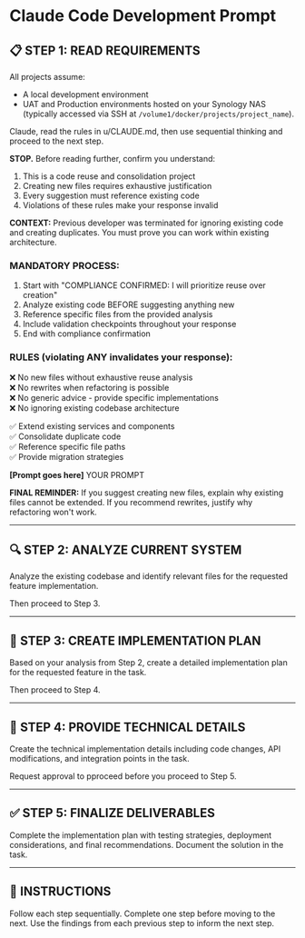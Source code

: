 # Claude Code Development Prompt

## 📋 STEP 1: READ REQUIREMENTS

All projects assume:

- A local development environment
- UAT and Production environments hosted on your Synology NAS (typically
  accessed via SSH at `/volume1/docker/projects/project_name`).

Claude, read the rules in u/CLAUDE.md, then use sequential thinking and proceed
to the next step.

**STOP.** Before reading further, confirm you understand:

1. This is a code reuse and consolidation project
2. Creating new files requires exhaustive justification
3. Every suggestion must reference existing code
4. Violations of these rules make your response invalid

**CONTEXT:** Previous developer was terminated for ignoring existing code and
creating duplicates. You must prove you can work within existing architecture.

### MANDATORY PROCESS:

1. Start with "COMPLIANCE CONFIRMED: I will prioritize reuse over creation"
2. Analyze existing code BEFORE suggesting anything new
3. Reference specific files from the provided analysis
4. Include validation checkpoints throughout your response
5. End with compliance confirmation

### RULES (violating ANY invalidates your response):

❌ No new files without exhaustive reuse analysis  
❌ No rewrites when refactoring is possible  
❌ No generic advice - provide specific implementations  
❌ No ignoring existing codebase architecture

✅ Extend existing services and components  
✅ Consolidate duplicate code  
✅ Reference specific file paths  
✅ Provide migration strategies

**[Prompt goes here]** YOUR PROMPT

**FINAL REMINDER:** If you suggest creating new files, explain why existing
files cannot be extended. If you recommend rewrites, justify why refactoring
won't work.

---

## 🔍 STEP 2: ANALYZE CURRENT SYSTEM

Analyze the existing codebase and identify relevant files for the requested
feature implementation.

Then proceed to Step 3.

---

## 🎯 STEP 3: CREATE IMPLEMENTATION PLAN

Based on your analysis from Step 2, create a detailed implementation plan for
the requested feature in the task.

Then proceed to Step 4.

---

## 🔧 STEP 4: PROVIDE TECHNICAL DETAILS

Create the technical implementation details including code changes, API
modifications, and integration points in the task.

Request approval to pproceed before you proceed to Step 5.

---

## ✅ STEP 5: FINALIZE DELIVERABLES

Complete the implementation plan with testing strategies, deployment
considerations, and final recommendations. Document the solution in the task.

---

## 🎯 INSTRUCTIONS

Follow each step sequentially. Complete one step before moving to the next. Use
the findings from each previous step to inform the next step.
